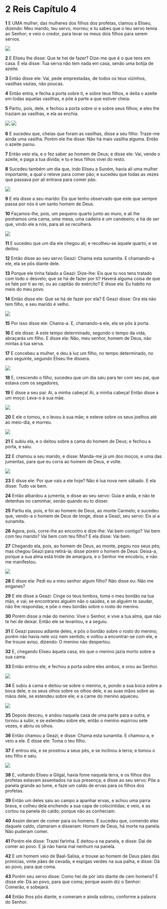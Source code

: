 # 2 Reis Capítulo 4

**1** 	E UMA mulher, das mulheres dos filhos dos profetas, clamou a Eliseu, dizendo: Meu marido, teu servo, morreu; e tu sabes que o teu servo temia ao Senhor; e veio o credor, para levar os meus dois filhos para serem servos.

![](../Images/SweetPublishing/12-4-2.jpg) 

**2** 	E Eliseu lhe disse: Que te hei de fazer? Dize-me que é o que tens em casa. E ela disse: Tua serva não tem nada em casa, senão uma botija de azeite.

**3** 	Então disse ele: Vai, pede emprestadas, de todos os teus vizinhos, vasilhas vazias, não poucas.

**4** 	Então entra, e fecha a porta sobre ti, e sobre teus filhos, e deita o azeite em todas aquelas vasilhas, e põe à parte a que estiver cheia.

**5** 	Partiu, pois, dele, e fechou a porta sobre si e sobre seus filhos; e eles lhe traziam as vasilhas, e ela as enchia.

![](../Images/SweetPublishing/12-4-3.jpg) ![](../Images/SweetPublishing/12-4-4.jpg) 

**6** 	E sucedeu que, cheias que foram as vasilhas, disse a seu filho: Traze-me ainda uma vasilha. Porém ele lhe disse: Não há mais vasilha alguma. Então o azeite parou.

**7** 	Então veio ela, e o fez saber ao homem de Deus; e disse ele: Vai, vende o azeite, e paga a tua dívida; e tu e teus filhos vivei do resto.

**8** 	Sucedeu também um dia que, indo Eliseu a Suném, havia ali uma mulher importante, a qual o reteve para comer pão; e sucedeu que todas as vezes que passava por ali entrava para comer pão.

![](../Images/SweetPublishing/12-4-1.jpg) 

**9** 	E ela disse a seu marido: Eis que tenho observado que este que sempre passa por nós é um santo homem de Deus.

**10** 	Façamos-lhe, pois, um pequeno quarto junto ao muro, e ali lhe ponhamos uma cama, uma mesa, uma cadeira e um candeeiro; e há de ser que, vindo ele a nós, para ali se recolherá.

![](../Images/SweetPublishing/12-4-5.jpg) 

**11** 	E sucedeu que um dia ele chegou ali, e recolheu-se àquele quarto, e se deitou.

**12** 	Então disse ao seu servo Geazi: Chama esta sunamita. E chamando-a ele, ela se pôs diante dele.

**13** 	Porque ele tinha falado a Geazi: Dize-lhe: Eis que tu nos tens tratado com todo o desvelo; que se há de fazer por ti? Haverá alguma coisa de que se fale por ti ao rei, ou ao capitão do exército? E disse ela: Eu habito no meio do meu povo.

**14** 	Então disse ele: Que se há de fazer por ela? E Geazi disse: Ora ela não tem filho, e seu marido é velho.

![](../Images/SweetPublishing/12-4-6.jpg) 

**15** 	Por isso disse ele: Chama-a. E, chamando-a ele, ela se pôs à porta.

**16** 	E ele disse: A este tempo determinado, segundo o tempo da vida, abraçarás um filho. E disse ela: Não, meu senhor, homem de Deus, não mintas à tua serva.

**17** 	E concebeu a mulher, e deu à luz um filho, no tempo determinado, no ano seguinte, segundo Eliseu lhe dissera.

![](../Images/SweetPublishing/12-4-7.jpg) 

**18** 	E, crescendo o filho, sucedeu que um dia saiu para ter com seu pai, que estava com os segadores,

**19** 	E disse a seu pai: Ai, a minha cabeça! Ai, a minha cabeça! Então disse a um moço: Leva-o à sua mãe.

![](../Images/SweetPublishing/12-4-8.jpg) 

**20** 	E ele o tomou, e o levou à sua mãe; e esteve sobre os seus joelhos até ao meio-dia, e morreu.

![](../Images/SweetPublishing/12-4-9.jpg) 

**21** 	E subiu ela, e o deitou sobre a cama do homem de Deus; e fechou a porta, e saiu.

**22** 	E chamou a seu marido, e disse: Manda-me já um dos moços, e uma das jumentas, para que eu corra ao homem de Deus, e volte.

![](../Images/SweetPublishing/12-4-10.jpg) 

**23** 	E disse ele: Por que vais a ele hoje? Não é lua nova nem sábado. E ela disse: Tudo vai bem.

**24** 	Então albardou a jumenta, e disse ao seu servo: Guia e anda, e não te detenhas no caminhar, senão quando eu to disser.

**25** 	Partiu ela, pois, e foi ao homem de Deus, ao monte Carmelo; e sucedeu que, vendo-a o homem de Deus de longe, disse a Geazi, seu servo: Eis aí a sunamita.

**26** 	Agora, pois, corre-lhe ao encontro e dize-lhe: Vai bem contigo? Vai bem com teu marido? Vai bem com teu filho? E ela disse: Vai bem.

**27** 	Chegando ela, pois, ao homem de Deus, ao monte, pegou nos seus pés; mas chegou Geazi para retirá-la; disse porém o homem de Deus: Deixa-a, porque a sua alma está triste de amargura, e o Senhor me encobriu, e não me manifestou.

![](../Images/SweetPublishing/12-4-11.jpg) 

**28** 	E disse ela: Pedi eu a meu senhor algum filho? Não disse eu: Não me enganes?

**29** 	E ele disse a Geazi: Cinge os teus lombos, toma o meu bordão na tua mão, e vai; se encontrares alguém não o saúdes, e se alguém te saudar, não lhe respondas; e põe o meu bordão sobre o rosto do menino.

**30** 	Porém disse a mãe do menino: Vive o Senhor, e vive a tua alma, que não te hei de deixar. Então ele se levantou, e a seguiu.

**31** 	E Geazi passou adiante deles, e pôs o bordão sobre o rosto do menino; porém não havia nele voz nem sentido; e voltou a encontrar-se com ele, e lhe trouxe aviso, dizendo: O menino não despertou.

**32** 	E, chegando Eliseu àquela casa, eis que o menino jazia morto sobre a sua cama.

**33** 	Então entrou ele, e fechou a porta sobre eles ambos, e orou ao Senhor.

![](../Images/SweetPublishing/12-4-14.jpg) 

**34** 	E subiu à cama e deitou-se sobre o menino, e, pondo a sua boca sobre a boca dele, e os seus olhos sobre os olhos dele, e as suas mãos sobre as mãos dele, se estendeu sobre ele; e a carne do menino aqueceu.

![](../Images/SweetPublishing/12-4-12.jpg) 

**35** 	Depois desceu, e andou naquela casa de uma parte para a outra, e tornou a subir, e se estendeu sobre ele, então o menino espirrou sete vezes, e abriu os olhos.

**36** 	Então chamou a Geazi, e disse: Chama esta sunamita. E chamou-a, e veio a ele. E disse ele: Toma o teu filho.

**37** 	E entrou ela, e se prostrou a seus pés, e se inclinou à terra; e tomou o seu filho e saiu.

![](../Images/SweetPublishing/12-4-13.jpg) 

**38** 	E, voltando Eliseu a Gilgal, havia fome naquela terra, e os filhos dos profetas estavam assentados na sua presença; e disse ao seu servo: Põe a panela grande ao lume, e faze um caldo de ervas para os filhos dos profetas.

**39** 	Então um deles saiu ao campo a apanhar ervas, e achou uma parra brava, e colheu dela enchendo a sua capa de colocíntidas; e veio, e as cortou na panela do caldo; porque não as conheciam.

**40** 	Assim deram de comer para os homens. E sucedeu que, comendo eles daquele caldo, clamaram e disseram: Homem de Deus, há morte na panela. Não puderam comer.

**41** 	Porém ele disse: Trazei farinha. E deitou-a na panela, e disse: Dai de comer ao povo. E já não havia mal nenhum na panela.

**42** 	E um homem veio de Baal-Salisa, e trouxe ao homem de Deus pães das primícias, vinte pães de cevada, e espigas verdes na sua palha, e disse: Dá ao povo, para que coma.

**43** 	Porém seu servo disse: Como hei de pôr isto diante de cem homens? E disse ele: Dá ao povo, para que coma; porque assim diz o Senhor: Comerão, e sobejará.

**44** 	Então lhos pôs diante, e comeram e ainda sobrou, conforme a palavra do Senhor.

